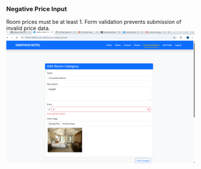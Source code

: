 ### Negative Price Input
Room prices must be at least 1. Form validation prevents submission of invalid price data.
![Negative Price](documentation/defensive-negative-price.png) 